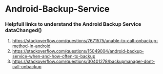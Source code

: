 # Android-Backup-Service

### Helpfull links to understand the Android Backup Service dataChanged()

1. https://stackoverflow.com/questions/7671575/unable-to-call-onbackup-method-in-android
2. https://stackoverflow.com/questions/15049004/android-backup-service-when-and-how-often-to-backup
2. https://stackoverflow.com/questions/30401278/backupmanager-dont-call-onbackup
